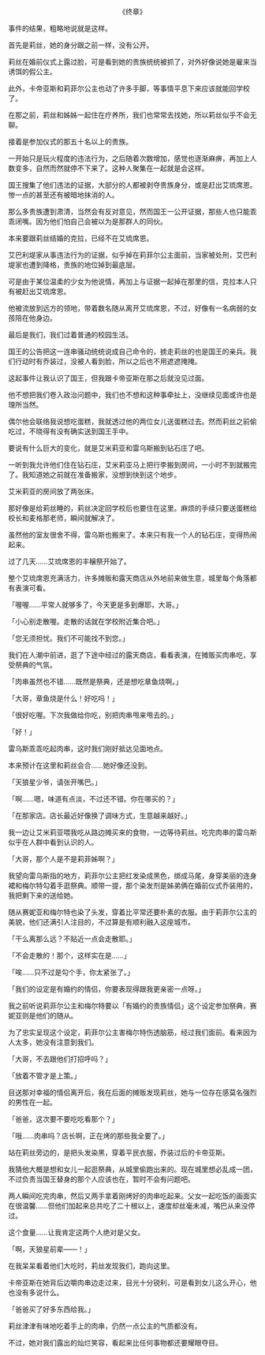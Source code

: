 <p align="center">《终章》</p>

事件的结果，粗略地说就是这样。

首先是莉丝，她的身分跟之前一样，没有公开。

莉丝在婚前仪式上露过脸，可是看到她的贵族统统被抓了，对外好像说她是雇来当诱饵的假公主。

此外，卡帝亚斯和莉菲尔公主也动了许多手脚，等事情平息下来应该就能回学校了。

在那之前，莉丝和姊姊一起住在疗养所，我们也常常去找她，所以莉丝似乎不会无聊。

接着是参加仪式的那五十名以上的贵族。

一开始只是玩火程度的违法行为，之后随着次数增加，感觉也逐渐麻痹，再加上人数变多，自然而然就停不下来了。这种人聚集在一起就是会这样。

国王搜集了他们违法的证据，大部分的人都被剥夺贵族身分，或是赶出艾琉席恩。惨一点的甚至还有被暗地抹消的人。

那么多贵族遭到肃清，当然会有反对意见，然而国王一公开证据，那些人也只能乖乖闭嘴。因为他们怕自己会被以为是那群人的同伙。

本来要跟莉丝结婚的克拉，已经不在艾琉席恩。

艾巴利堤家从事违法行为的证据，似乎掉在莉菲尔公主面前，当家被处刑，艾巴利堤家也遭到降格，贵族的地位掉到最底层。

可是由于某位温柔的少女为他说情，再加上与证据一起掉在那里的信，克拉本人只有被赶出艾琉席恩。

他被流放到远方的领地，带着数名随从离开艾琉席恩，不过，好像有一名病弱的女孩陪在他身边。

最后是我们，我们过着普通的校园生活。

国王的公告把这一连串骚动统统说成自己命令的，掳走莉丝的也是国王的亲兵。我们行动时有乔装过，没被人看到脸，所以之后也不用遮遮掩掩。

这起事件让我认识了国王，但我跟卡帝亚斯在那之后就没见过面。

他不想把我们卷入政治问题中，我们也不想和这种事牵扯上，没继续见面或许也是理所当然。

偶尔他会联络我说想吃蛋糕，我就透过他的两位女儿送蛋糕过去。然而莉丝之前偷吃过，不晓得有没有确实送到国王手中。

要说有什么巨大的变化，就是艾米莉亚和雷乌斯搬到钻石庄了吧。

一听到我允许他们住在钻石庄，艾米莉亚马上把行李搬到房间，一小时不到就搬完了。我知道她之前就在准备搬家，没想到快到这个地步。

艾米莉亚的房间放了两张床。

那好像是给莉丝睡的，莉丝决定回学校后也要住在这里。麻烦的手续只要送蛋糕给校长和麦格那老师，瞬间就解决了。

虽然他的室友很舍不得，雷乌斯也搬来了。本来只有我一个人的钻石庄，变得热闹起来。

过了几天……艾琉席恩的丰穣祭开始了。

整个艾琉席恩充满活力，许多摊贩和露天商店从外地前来做生意，城里每个角落都有表演可看。

「喔喔……平常人就够多了，今天更是多到爆耶，大哥。」

「小心别走散喔。走散的话就在学校附近集合吧。」

「您无须担忧。我们不可能找不到您。」

我们在人潮中前进，逛了下途中经过的露天商店，看看表演，在摊贩买肉串吃，享受祭典的气氛。

「肉串虽然也不错……既然是祭典，还是想吃章鱼烧啊。」

「大哥，章鱼烧是什么！好吃吗！」

「很好吃喔。下次我做给你吃，别把肉串甩来甩去的。」

「好！」

雷乌斯乖乖吃起肉串，这时我们刚好抵达见面地点。

本来预计在这里和莉丝会合……她好像还没到。

「天狼星少爷，请张开嘴巴。」

「啊……嗯，味道有点淡，不过还不错。你在哪买的？」

「在那家店。店长最近好像换了调味方式，生意越来越好。」

我一边让艾米莉亚喂我吃从路边摊买来的食物，一边等待莉丝。吃完肉串的雷乌斯似乎在人群中看到认识的人。

「大哥，那个人是不是莉菲姊啊？」

我望向雷乌斯指的地方，莉菲尔公主把红发染成黑色，绑成马尾，身穿美丽的连身裙和梅尔特勾着手逛祭典。顺带一提，那个染发剂是姊弟俩在婚前仪式乔装用的，我把剩下来的送给她。

随从赛妮亚和梅尔特也染了头发，穿着比平常还要朴素的衣服。由于莉菲尔公主的美貌，他们还满引人注目的，不过算是有顺利融入这座城市。

「干么离那么远？不贴近一点会走散耶。」

「不会走散的！那个，这样实在是……」

「唉……只不过是勾个手，你太紧张了。」

「我们的设定是有婚约的情侣，你要表现得跟我更亲密一点呀。」

我之前听说莉菲尔公主和梅尔特要以「有婚约的贵族情侣」这个设定参加祭典，赛妮亚则是他们的随从。

为了忠实呈现这个设定，莉菲尔公主害梅尔特伤透脑筋，经过我们面前。看来因为人太多，她没有注意到我们。

「大哥，不去跟他们打招呼吗？」

「放着不管才是上策。」

目送那对幸福的情侣离开后，我在后面的摊贩发现莉丝，她与一位存在感莫名强烈的男性在一起。

「爸爸，这次要不要吃吃看那个？」

「哦……肉串吗？店长啊，正在烤的那些我全要了。」

站在莉丝旁边的，是把头发染黑，穿着平民衣服，乔装过后的卡帝亚斯。

我猜他大概是想和女儿一起逛祭典，从城里偷跑出来的。现在城里想必乱成一团，不过负责当国王替身的那个人应该也在，暂时不会有问题吧。

两人瞬间吃完肉串，然后又两手拿着刚烤好的肉串吃起来。父女一起吃饭的画面实在很温馨……但他们加起来总共吃了二十根以上，速度却丝毫未减，嘴巴从来没停过。

这个食量……让我肯定这两个人绝对是父女。

「啊，天狼星前辈——！」

在我呆呆看着他们大吃时，莉丝发现我们，跑向这里。

卡帝亚斯在她背后边嚼肉串边走过来，目光十分锐利，可是看到女儿这么开心，他也没有多说什么。

「爸爸买了好多东西给我。」

莉丝津津有味地吃着手上的肉串，仍然一点公主的气质都没有。

不过，她对我们露出的灿烂笑容，看起来比任何事物都还要耀眼夺目。

